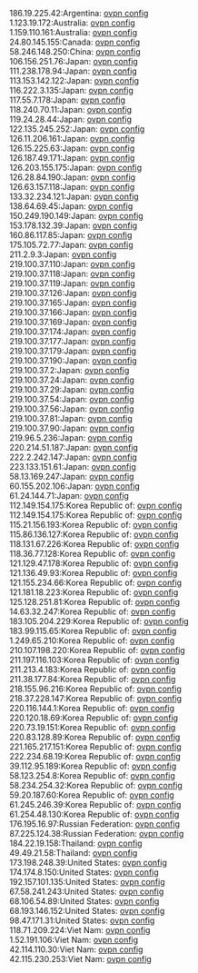 186.19.225.42:Argentina: [ovpn config](vpn/186_19_225_42.ovpn)  
1.123.19.172:Australia: [ovpn config](vpn/1_123_19_172.ovpn)  
1.159.110.161:Australia: [ovpn config](vpn/1_159_110_161.ovpn)  
24.80.145.155:Canada: [ovpn config](vpn/24_80_145_155.ovpn)  
58.246.148.250:China: [ovpn config](vpn/58_246_148_250.ovpn)  
106.156.251.76:Japan: [ovpn config](vpn/106_156_251_76.ovpn)  
111.238.178.94:Japan: [ovpn config](vpn/111_238_178_94.ovpn)  
113.153.142.122:Japan: [ovpn config](vpn/113_153_142_122.ovpn)  
116.222.3.135:Japan: [ovpn config](vpn/116_222_3_135.ovpn)  
117.55.7.178:Japan: [ovpn config](vpn/117_55_7_178.ovpn)  
118.240.70.11:Japan: [ovpn config](vpn/118_240_70_11.ovpn)  
119.24.28.44:Japan: [ovpn config](vpn/119_24_28_44.ovpn)  
122.135.245.252:Japan: [ovpn config](vpn/122_135_245_252.ovpn)  
126.11.206.161:Japan: [ovpn config](vpn/126_11_206_161.ovpn)  
126.15.225.63:Japan: [ovpn config](vpn/126_15_225_63.ovpn)  
126.187.49.171:Japan: [ovpn config](vpn/126_187_49_171.ovpn)  
126.203.155.175:Japan: [ovpn config](vpn/126_203_155_175.ovpn)  
126.28.84.190:Japan: [ovpn config](vpn/126_28_84_190.ovpn)  
126.63.157.118:Japan: [ovpn config](vpn/126_63_157_118.ovpn)  
133.32.234.121:Japan: [ovpn config](vpn/133_32_234_121.ovpn)  
138.64.69.45:Japan: [ovpn config](vpn/138_64_69_45.ovpn)  
150.249.190.149:Japan: [ovpn config](vpn/150_249_190_149.ovpn)  
153.178.132.39:Japan: [ovpn config](vpn/153_178_132_39.ovpn)  
160.86.117.85:Japan: [ovpn config](vpn/160_86_117_85.ovpn)  
175.105.72.77:Japan: [ovpn config](vpn/175_105_72_77.ovpn)  
211.2.9.3:Japan: [ovpn config](vpn/211_2_9_3.ovpn)  
219.100.37.110:Japan: [ovpn config](vpn/219_100_37_110.ovpn)  
219.100.37.118:Japan: [ovpn config](vpn/219_100_37_118.ovpn)  
219.100.37.119:Japan: [ovpn config](vpn/219_100_37_119.ovpn)  
219.100.37.126:Japan: [ovpn config](vpn/219_100_37_126.ovpn)  
219.100.37.165:Japan: [ovpn config](vpn/219_100_37_165.ovpn)  
219.100.37.166:Japan: [ovpn config](vpn/219_100_37_166.ovpn)  
219.100.37.169:Japan: [ovpn config](vpn/219_100_37_169.ovpn)  
219.100.37.174:Japan: [ovpn config](vpn/219_100_37_174.ovpn)  
219.100.37.177:Japan: [ovpn config](vpn/219_100_37_177.ovpn)  
219.100.37.179:Japan: [ovpn config](vpn/219_100_37_179.ovpn)  
219.100.37.190:Japan: [ovpn config](vpn/219_100_37_190.ovpn)  
219.100.37.2:Japan: [ovpn config](vpn/219_100_37_2.ovpn)  
219.100.37.24:Japan: [ovpn config](vpn/219_100_37_24.ovpn)  
219.100.37.29:Japan: [ovpn config](vpn/219_100_37_29.ovpn)  
219.100.37.54:Japan: [ovpn config](vpn/219_100_37_54.ovpn)  
219.100.37.56:Japan: [ovpn config](vpn/219_100_37_56.ovpn)  
219.100.37.81:Japan: [ovpn config](vpn/219_100_37_81.ovpn)  
219.100.37.90:Japan: [ovpn config](vpn/219_100_37_90.ovpn)  
219.96.5.236:Japan: [ovpn config](vpn/219_96_5_236.ovpn)  
220.214.51.187:Japan: [ovpn config](vpn/220_214_51_187.ovpn)  
222.2.242.147:Japan: [ovpn config](vpn/222_2_242_147.ovpn)  
223.133.151.61:Japan: [ovpn config](vpn/223_133_151_61.ovpn)  
58.13.169.247:Japan: [ovpn config](vpn/58_13_169_247.ovpn)  
60.155.202.106:Japan: [ovpn config](vpn/60_155_202_106.ovpn)  
61.24.144.71:Japan: [ovpn config](vpn/61_24_144_71.ovpn)  
112.149.154.175:Korea Republic of: [ovpn config](vpn/112_149_154_175.ovpn)  
112.149.154.175:Korea Republic of: [ovpn config](vpn/112_149_154_175.ovpn)  
115.21.156.193:Korea Republic of: [ovpn config](vpn/115_21_156_193.ovpn)  
115.86.136.127:Korea Republic of: [ovpn config](vpn/115_86_136_127.ovpn)  
118.131.67.226:Korea Republic of: [ovpn config](vpn/118_131_67_226.ovpn)  
118.36.77.128:Korea Republic of: [ovpn config](vpn/118_36_77_128.ovpn)  
121.129.47.178:Korea Republic of: [ovpn config](vpn/121_129_47_178.ovpn)  
121.136.49.93:Korea Republic of: [ovpn config](vpn/121_136_49_93.ovpn)  
121.155.234.66:Korea Republic of: [ovpn config](vpn/121_155_234_66.ovpn)  
121.181.18.223:Korea Republic of: [ovpn config](vpn/121_181_18_223.ovpn)  
125.128.251.81:Korea Republic of: [ovpn config](vpn/125_128_251_81.ovpn)  
14.63.32.247:Korea Republic of: [ovpn config](vpn/14_63_32_247.ovpn)  
183.105.204.229:Korea Republic of: [ovpn config](vpn/183_105_204_229.ovpn)  
183.99.115.65:Korea Republic of: [ovpn config](vpn/183_99_115_65.ovpn)  
1.249.65.210:Korea Republic of: [ovpn config](vpn/1_249_65_210.ovpn)  
210.107.198.220:Korea Republic of: [ovpn config](vpn/210_107_198_220.ovpn)  
211.197.116.103:Korea Republic of: [ovpn config](vpn/211_197_116_103.ovpn)  
211.213.4.183:Korea Republic of: [ovpn config](vpn/211_213_4_183.ovpn)  
211.38.177.84:Korea Republic of: [ovpn config](vpn/211_38_177_84.ovpn)  
218.155.96.216:Korea Republic of: [ovpn config](vpn/218_155_96_216.ovpn)  
218.37.228.147:Korea Republic of: [ovpn config](vpn/218_37_228_147.ovpn)  
220.116.144.1:Korea Republic of: [ovpn config](vpn/220_116_144_1.ovpn)  
220.120.18.69:Korea Republic of: [ovpn config](vpn/220_120_18_69.ovpn)  
220.73.19.151:Korea Republic of: [ovpn config](vpn/220_73_19_151.ovpn)  
220.83.128.89:Korea Republic of: [ovpn config](vpn/220_83_128_89.ovpn)  
221.165.217.151:Korea Republic of: [ovpn config](vpn/221_165_217_151.ovpn)  
222.234.68.19:Korea Republic of: [ovpn config](vpn/222_234_68_19.ovpn)  
39.112.95.189:Korea Republic of: [ovpn config](vpn/39_112_95_189.ovpn)  
58.123.254.8:Korea Republic of: [ovpn config](vpn/58_123_254_8.ovpn)  
58.234.254.32:Korea Republic of: [ovpn config](vpn/58_234_254_32.ovpn)  
59.20.187.60:Korea Republic of: [ovpn config](vpn/59_20_187_60.ovpn)  
61.245.246.39:Korea Republic of: [ovpn config](vpn/61_245_246_39.ovpn)  
61.254.48.130:Korea Republic of: [ovpn config](vpn/61_254_48_130.ovpn)  
176.195.16.97:Russian Federation: [ovpn config](vpn/176_195_16_97.ovpn)  
87.225.124.38:Russian Federation: [ovpn config](vpn/87_225_124_38.ovpn)  
184.22.19.158:Thailand: [ovpn config](vpn/184_22_19_158.ovpn)  
49.49.21.58:Thailand: [ovpn config](vpn/49_49_21_58.ovpn)  
173.198.248.39:United States: [ovpn config](vpn/173_198_248_39.ovpn)  
174.174.8.150:United States: [ovpn config](vpn/174_174_8_150.ovpn)  
192.157.101.135:United States: [ovpn config](vpn/192_157_101_135.ovpn)  
67.58.241.243:United States: [ovpn config](vpn/67_58_241_243.ovpn)  
68.106.54.89:United States: [ovpn config](vpn/68_106_54_89.ovpn)  
68.193.146.152:United States: [ovpn config](vpn/68_193_146_152.ovpn)  
98.47.171.31:United States: [ovpn config](vpn/98_47_171_31.ovpn)  
118.71.209.224:Viet Nam: [ovpn config](vpn/118_71_209_224.ovpn)  
1.52.191.106:Viet Nam: [ovpn config](vpn/1_52_191_106.ovpn)  
42.114.110.30:Viet Nam: [ovpn config](vpn/42_114_110_30.ovpn)  
42.115.230.253:Viet Nam: [ovpn config](vpn/42_115_230_253.ovpn)  
